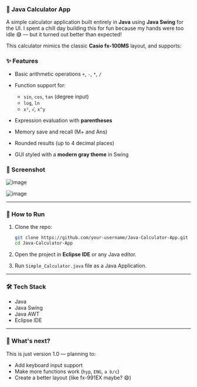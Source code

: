 
### 🧮 Java Calculator App

A simple calculator application built entirely in **Java** using **Java Swing** for the UI. I spent a chill day building this for fun because my hands were too idle 😅 — but it turned out better than expected!

This calculator mimics the classic **Casio fx-100MS** layout, and supports:

### ✨ Features

* Basic arithmetic operations `+`, `-`, `*`, `/`
* Function support for:

  * `sin`, `cos`, `tan` (degree input)
  * `log`, `ln`
  * `x²`, `√`, `x^y`
* Expression evaluation with **parentheses**
* Memory save and recall (M+ and Ans)
* Rounded results (up to 4 decimal places)
* GUI styled with a **modern gray theme** in Swing

### 📸 Screenshot

![image](https://github.com/user-attachments/assets/e2c0c9d4-628a-4ce5-8fef-616d0bf2e27a)

![image](https://github.com/user-attachments/assets/966b2b65-2a38-486f-9673-e773499655dd)



---

### 🚀 How to Run

1. Clone the repo:

   ```bash
   git clone https://github.com/your-username/Java-Calculator-App.git
   cd Java-Calculator-App
   ```

2. Open the project in **Eclipse IDE** or any Java editor.

3. Run `Simple_Calculator.java` file as a Java Application.

---

### 🛠️ Tech Stack

* Java
* Java Swing
* Java AWT
* Eclipse IDE

---

### 🧠 What's next?

This is just version 1.0 — planning to:

* Add keyboard input support
* Make more functions work (`hyp`, `ENG`, `a b/c`)
* Create a better layout (like fx-991EX maybe? 😄)
